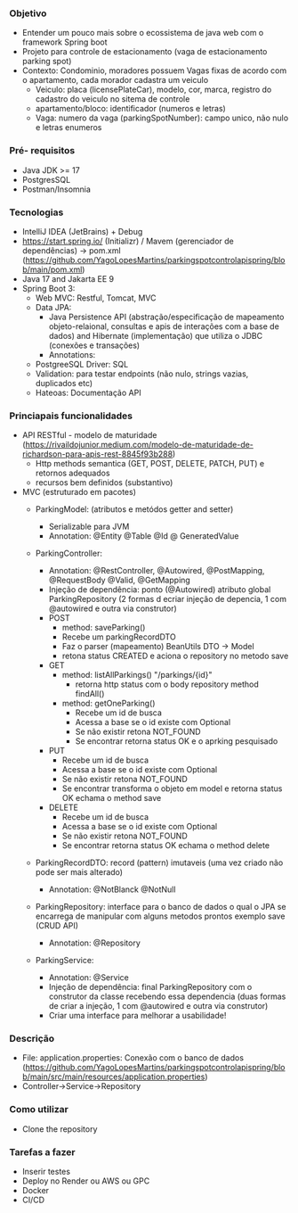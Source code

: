 ### Objetivo
 - Entender um pouco mais sobre o ecossistema de java web com o framework Spring boot
 - Projeto para controle de estacionamento (vaga de estacionamento parking spot)
 - Contexto: Condominio, moradores possuem Vagas fixas de acordo com o apartamento, cada morador cadastra um veiculo
   - Veiculo: placa (licensePlateCar), modelo, cor, marca, registro do cadastro do veiculo no sitema de controle
   - apartamento/bloco: identificador (numeros e letras)
   - Vaga: numero da vaga (parkingSpotNumber): campo unico, não nulo e letras enumeros

### Pré- requisitos
 - Java JDK >= 17
 - PostgresSQL
 - Postman/Insomnia

### Tecnologias
- IntelliJ IDEA (JetBrains) + Debug
- https://start.spring.io/ (Initializr) / Mavem (gerenciador de dependências) -> pom.xml (https://github.com/YagoLopesMartins/parkingspotcontrolapispring/blob/main/pom.xml)
- Java 17 and Jakarta EE 9
- Spring Boot 3:
  - Web MVC: Restful, Tomcat, MVC
  - Data JPA:
    - Java Persistence API (abstração/especificação de mapeamento objeto-relaional, consultas e apis de interações com a base de dados) and Hibernate (implementação) que utiliza o JDBC (conexões e transações)
    - Annotations: 
  - PostgreeSQL Driver: SQL
  - Validation: para testar endpoints (não nulo, strings vazias, duplicados etc)
  - Hateoas: Documentação API

### Princiapais funcionalidades
- API RESTful - modelo de maturidade (https://rivaildojunior.medium.com/modelo-de-maturidade-de-richardson-para-apis-rest-8845f93b288)
  - Http methods semantica (GET, POST, DELETE, PATCH, PUT) e retornos adequados
  - recursos bem definidos (substantivo)
- MVC (estruturado em pacotes)
  - ParkingModel: (atributos e metódos getter and setter)
    - Serializable para JVM
    - Annotation: @Entity @Table @Id @ GeneratedValue
  - ParkingController:
    - Annotation: @RestController,  @Autowired, @PostMapping, @RequestBody @Valid, @GetMapping
    - Injeção de dependência: ponto (@Autowired) atributo global ParkingRepository  (2 formas d ecriar injeção de depencia, 1 com @autowired e outra via construtor)
    - POST
      - method: saveParking()
      - Recebe um parkingRecordDTO
      - Faz o parser (mapeamento) BeanUtils DTO -> Model
      - retona status CREATED e aciona o repository no metodo save
    - GET
      - method: listAllParkings() "/parkings/{id}"
        - retorna http status com o body repository method findAll()
      - method: getOneParking()
        - Recebe um id de busca
        - Acessa a base se o id existe com Optional
        - Se não existir retona NOT_FOUND
        - Se encontrar retorna status OK e o aprking pesquisado
    - PUT
        - Recebe um id de busca
        - Acessa a base se o id existe com Optional
        - Se não existir retona NOT_FOUND
        - Se encontrar transforma o objeto em model e retorna status OK echama o method save
    - DELETE
        - Recebe um id de busca
        - Acessa a base se o id existe com Optional
        - Se não existir retona NOT_FOUND
        - Se encontrar retorna status OK echama o method delete
      
  - ParkingRecordDTO: record (pattern) imutaveis (uma vez criado não pode ser mais alterado)
    - Annotation: @NotBlanck @NotNull
  - ParkingRepository: interface para o banco de dados o qual o JPA se encarrega de manipular com alguns metodos prontos exemplo save (CRUD API)
    - Annotation: @Repository
  - ParkingService: 
    - Annotation: @Service
    - Injeção de dependência:  final ParkingRepository  com o construtor da classe recebendo essa dependencia (duas formas de criar a injeção, 1 com @autowired e outra via construtor)
    - Criar uma interface para melhorar a usabilidade!

### Descrição
- File: application.properties: Conexão com o banco de dados (https://github.com/YagoLopesMartins/parkingspotcontrolapispring/blob/main/src/main/resources/application.properties)
- Controller->Service->Repository

### Como utilizar
- Clone the repository

### Tarefas a fazer
- Inserir testes
- Deploy no Render ou AWS ou GPC
- Docker
- CI/CD
